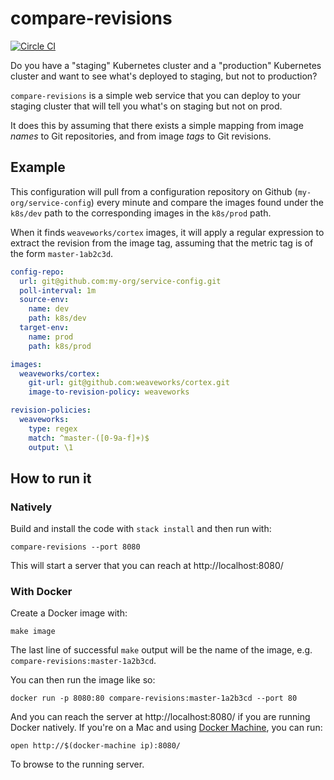 # compare-revisions

[![Circle CI](https://circleci.com/gh/jml/compare-revisions/tree/master.svg?style=shield)](https://circleci.com/gh/jml/compare-revisions/tree/master)

Do you have a "staging" Kubernetes cluster and a "production" Kubernetes
cluster and want to see what's deployed to staging, but not to production?

`compare-revisions` is a simple web service that you can deploy to your
staging cluster that will tell you what's on staging but not on prod.

It does this by assuming that there exists a simple mapping from image *names*
to Git repositories, and from image *tags* to Git revisions.

## Example

This configuration will pull from a configuration repository on Github
(`my-org/service-config`) every minute and compare the images found under the
`k8s/dev` path to the corresponding images in the `k8s/prod` path.

When it finds `weaveworks/cortex` images, it will apply a regular expression
to extract the revision from the image tag, assuming that the metric tag is of
the form `master-1ab2c3d`.

```yaml
config-repo:
  url: git@github.com:my-org/service-config.git
  poll-interval: 1m
  source-env:
    name: dev
    path: k8s/dev
  target-env:
    name: prod
    path: k8s/prod

images:
  weaveworks/cortex:
    git-url: git@github.com:weaveworks/cortex.git
    image-to-revision-policy: weaveworks

revision-policies:
  weaveworks:
    type: regex
    match: ^master-([0-9a-f]+)$
    output: \1
```

## How to run it

### Natively

Build and install the code with `stack install` and then run with:

    compare-revisions --port 8080

This will start a server that you can reach at http://localhost:8080/

### With Docker

Create a Docker image with:

    make image

The last line of successful `make` output will be the name of the image, e.g.
`compare-revisions:master-1a2b3cd`.

You can then run the image like so:

    docker run -p 8080:80 compare-revisions:master-1a2b3cd --port 80

And you can reach the server at http://localhost:8080/ if you are running
Docker natively. If you're on a Mac and
using [Docker Machine](https://docs.docker.com/machine/), you can run:

    open http://$(docker-machine ip):8080/

To browse to the running server.

